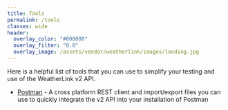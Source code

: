 ```yaml
---
title: Tools
permalink: /tools
classes: wide
header:
  overlay_color: "#000000"
  overlay_filter: "0.0"
  overlay_image: /assets/vendor/weatherlink/images/landing.jpg
---
```


Here is a helpful list of tools that you can use to simplify your testing and use of the WeatherLink v2 API.

- [Postman](/tools-postman) - A cross platform REST client and import/export files you can use to quickly integrate the v2 API into your installation of Postman
